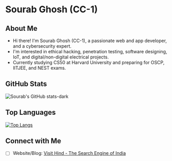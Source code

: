 
# Sourab Ghosh (CC-1)

## About Me
- Hi there! I'm Sourab Ghosh (CC-1), a passionate web and app developer, and a cybersecurity expert.
- I'm interested in ethical hacking, penetration testing, software designing, IoT, and digital/non-digital electrical projects.
- Currently studying CS50 at Harvard University and preparing for OSCP, IITJEE, and NEST exams.


## GitHub Stats
![Sourab's GitHub stats-dark](https://github-readme-stats.vercel.app/api?username=CC-1ndia-bot&show_icons=true&theme=radical)

## Top Languages
[![Top Langs](https://github-readme-stats.vercel.app/api/top-langs/?username=CC-1ndia&layout=pie)](https://github.com/CC-1ndia/github-readme-stats)

## Connect with Me

- [ ] Website/Blog: [Visit Hind - The Search Engine of India](https://ccindia.vercel.app)

